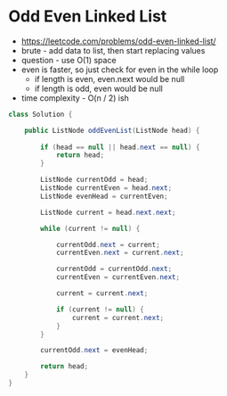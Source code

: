 # Odd Even Linked List

- https://leetcode.com/problems/odd-even-linked-list/
- brute - add data to list, then start replacing values
- question - use O(1) space
- even is faster, so just check for even in the while loop
  - if length is even, even.next would be null
  - if length is odd, even would be null
- time complexity - O(n / 2) ish

```java
class Solution {

    public ListNode oddEvenList(ListNode head) {
        
        if (head == null || head.next == null) {
            return head;
        }

        ListNode currentOdd = head;
        ListNode currentEven = head.next;
        ListNode evenHead = currentEven;

        ListNode current = head.next.next;

        while (current != null) {

            currentOdd.next = current;
            currentEven.next = current.next;

            currentOdd = currentOdd.next;
            currentEven = currentEven.next;

            current = current.next;

            if (current != null) {
                current = current.next;
            }
        }

        currentOdd.next = evenHead;

        return head;
    }
}
```
